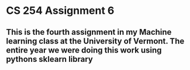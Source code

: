 # CS 254 Assignment 6

## This is the fourth assignment in my Machine learning class at the University of Vermont. The entire year we were doing this work using pythons sklearn library
